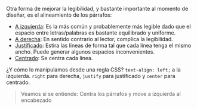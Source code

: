 Otra forma de mejorar la legibilidad, y bastante importante al momento de diseñar, es el alineamiento de los párrafos:

- <u>A izquierda</u>: Es la más común y probablemente más legible dado que el espacio entre letras/palabras es bastante equilibrado y uniforme.
- <u>A derecha</u>: En sentido contrario al lector, complica la legibilidad.
- <u>Justificado</u>: Estira las líneas de forma tal que cada línea tenga el mismo ancho. Puede generar algunos espacios inconvenientes.
- <u>Centrado</u>: Se centra cada línea.

¿Y cómo lo manipulamos desde una regla CSS?
`text-align: left;` a la izquierda. `right` para derecha, `justify` para justificado y `center` para centrado.

> Veamos si se entiende: Centra los párrafos y move a izquierda al encabezado